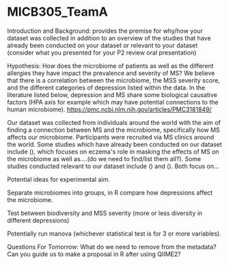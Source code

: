 # MICB305_TeamA
Introduction and Background: provides the premise for why/how your dataset was collected in addition to an overview of the studies that have already been conducted on your dataset or relevant to your dataset (consider what you presented for your P2 review oral presentation)

Hypothesis: How does the microbiome of patients as well as the different allergies they have impact the prevalence and severity of MS? We believe that there is a correlation between the microbiome, the MSS severity score, and the different categories of depression listed within the data. In the literature listed below, depression and MS share some biological causative factors (HPA axis for example which may have potential connections to the human microbiome). https://pmc.ncbi.nlm.nih.gov/articles/PMC3181849/

Our dataset was collected from individuals around the world with the aim of finding a connection between MS and the microbiome, specifically how MS affects our microbiome. Participants were recruited via MS clinics around the world. Some studies which have already been conducted on our dataset include (), which focuses on eczema's role in masking the effects of MS on the microbiome as well as….(do we need to find/list them all?). Some studies conducted relevant to our dataset include () and (). Both focus on…

Potential ideas for experimental aim.

Separate microbiomes into groups, in R compare how depressions affect the microbiome.

Test between biodiversity and MSS severity (more or less diversity in different depressions)

Potentially run manova (whichever statistical test is for 3 or more variables).

Questions For Tomorrow:
What do we need to remove from the metadata?
Can you guide us to make a proposal in R after using QIIME2?
